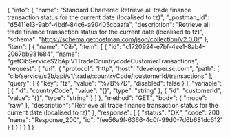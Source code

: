 {
  "info": {
    "name": "Standard Chartered Retrieve all trade finance transaction status for the current date (localised to tz)",
    "_postman_id": "d5411e13-9abf-4bdf-84c6-a90405cbaafa",
    "description": "Retrieve all trade finance transaction status for the current date (localised to tz)",
    "schema": "https://schema.getpostman.com/json/collection/v2.0.0/"
  },
  "item": [
    {
      "name": "Cib",
      "item": [
        {
          "id": "c1720924-e7bf-4ee1-8ab4-2067bb931684",
          "name": "getCibServiceS2bApiV1TradeCountrycodeCustomerTransactions",
          "request": {
            "url": {
              "protocol": "http",
              "host": "developer.sc.com",
              "path": [
                "cib/service/s2b/api/v1/trade/:countryCode/:customerId/transactions"
              ],
              "query": [
                {
                  "key": "tz",
                  "value": "%7B%7D",
                  "disabled": false
                }
              ],
              "variable": [
                {
                  "id": "countryCode",
                  "value": "{}",
                  "type": "string"
                },
                {
                  "id": "customerId",
                  "value": "{}",
                  "type": "string"
                }
              ]
            },
            "method": "GET",
            "body": {
              "mode": "raw"
            },
            "description": "Retrieve all trade finance transaction status for the current date (localised to tz)"
          },
          "response": [
            {
              "status": "OK",
              "code": 200,
              "name": "Response_200",
              "id": "fee56a9f-6366-4c0f-99d0-7d6b681dc612"
            }
          ]
        }
      ]
    }
  ]
}